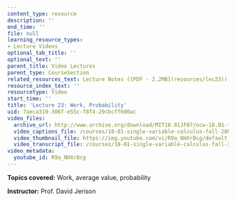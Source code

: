 ```yaml
---
content_type: resource
description: ''
end_time: ''
file: null
learning_resource_types:
- Lecture Videos
optional_tab_title: ''
optional_text: ''
parent_title: Video Lectures
parent_type: CourseSection
related_resources_text: Lecture Notes ([PDF - 2.2MB](resources/lec23))
resource_index_text: ''
resourcetype: Video
start_time: ''
title: 'Lecture 23: Work, Probability'
uid: 7aeca319-306f-e55c-f8f4-29cbcff600ac
video_files:
  archive_url: http://www.archive.org/download/MIT18.01JF07/ocw-18.01-f07-lec23_300k.mp4
  video_captions_file: /courses/18-01-single-variable-calculus-fall-2006/0b6f7735e0265d66a4aa415e66f6b6a0_R9a_NHXrBcg.vtt
  video_thumbnail_file: https://img.youtube.com/vi/R9a_NHXrBcg/default.jpg
  video_transcript_file: /courses/18-01-single-variable-calculus-fall-2006/3b78ffec3fcb87ded799efa6305d3865_R9a_NHXrBcg.pdf
video_metadata:
  youtube_id: R9a_NHXrBcg
---
```


**Topics covered:** Work, average value, probability

**Instructor:** Prof. David Jerison